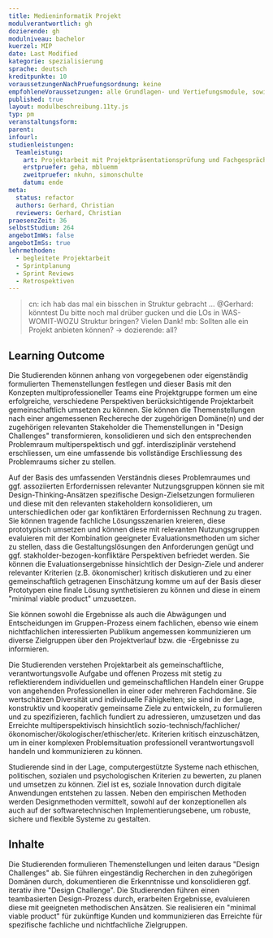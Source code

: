 ```yaml
---
title: Medieninformatik Projekt
modulverantwortlich: gh
dozierende: gh
modulniveau: bachelor
kuerzel: MIP
date: Last Modified
kategorie: spezialisierung
sprache: deutsch
kreditpunkte: 10
voraussetzungenNachPruefungsordnung: keine
empfohleneVoraussetzungen: alle Grundlagen- und Vertiefungsmodule, sowie das Praxissemester
published: true
layout: modulbeschreibung.11ty.js
typ: pm
veranstaltungsform: 
parent:
infourl: 
studienleistungen:
  Teamleistung:
    art: Projektarbeit mit Projektpräsentationsprüfung und Fachgespräch, sowie schriftliche Ausarbeitung
    erstpruefer: geha, mbluemm
    zweitpruefer: nkuhn, simonschulte
    datum: ende
meta:
  status: refactor
  authors: Gerhard, Christian
  reviewers: Gerhard, Christian
praesenzZeit: 36
selbstStudium: 264  
angebotImWs: false
angebotImSs: true
lehrmethoden:
  - begleitete Projektarbeit
  - Sprintplanung
  - Sprint Reviews
  - Retrospektiven
---
```


> cn: ich hab das mal ein bisschen in Struktur gebracht … @Gerhard: könntest Du bitte noch mal drüber gucken und die LOs in WAS-WOMIT-WOZU Struktur bringen? Vielen Dank!
> mb: Sollten alle ein Projekt anbieten können? -> dozierende: all?

## Learning Outcome

Die Studierenden können anhang von vorgegebenen oder eigenständig formulierten Themenstellungen festlegen und dieser Basis mit den Konzepten multiprofessioneller Teams eine Projektgruppe formen um eine erfolgreiche, verschiedene Perspektiven berücksichtigende Projektarbeit gemeinschaftlich umsetzen zu können. Sie können die Themenstellungen nach einer angemessenen Rechereche der zugehörigen Domäne(n) und der zugehörigen relevanten Stakeholder die Themenstellungen in "Design Challenges" transformieren, konsolidieren und sich den entsprechenden Problemraum multiperspektisch und ggf. interdisziplinär verstehend erschliessen, um eine umfassende bis vollständige Erschliessung des Problemraums sicher zu stellen.

Auf der Basis des umfassenden Verständnis dieses Problemraumes und ggf. assoziierten Erfordernissen relevanter Nutzungsgruppen können sie mit Design-Thinking-Ansätzen spezifische Design-Zielsetzungen formulieren und diese mit den relevanten stakeholdern konsolidieren, um unterschiedlichen oder gar konfiktären Erfordernissen Rechnung zu tragen. Sie können tragende fachliche Lösungsszenarien kreieren, diese prototypisch umsetzen und können diese mit relevanten Nutzungsgruppen evaluieren mit der Kombination geeigneter Evaluationsmethoden um sicher zu stellen, dass die Gestaltungslösungen den Anforderungen genügt und ggf. stakholder-bezogen-konfliktäre Perspektiven befriedet werden. Sie können die Evaluationsergebnisse hinsichtlich der Design-Ziele und anderer relevanter Kriterien (z.B. ökonomischer) kritisch diskutieren und zu einer gemeinschaftlich getragenen Einschätzung komme um auf der Basis dieser Prototypen eine finale Lösung synthetisieren zu können und diese in einem "minimal viable product" umzusetzen.

Sie können sowohl die Ergebnisse als auch die Abwägungen und Entscheidungen im Gruppen-Prozess einem fachlichen, ebenso wie einem nichtfachlichen interessierten Publikum angemessen kommunizieren um diverse Zielgruppen über den Projektverlauf bzw. die -Ergebnisse zu informieren.

Die Studierenden verstehen Projektarbeit als gemeinschaftliche, verantwortungsvolle Aufgabe und offenen Prozess mit stetig zu reflektierendem individuellen und gemeinschaftlichen Handeln einer Gruppe von angehenden Professionellen in einer oder mehreren Fachdomäne. Sie wertschätzen Diversität und individuelle Fähigkeiten; sie sind in der Lage, konstruktiv und kooperativ gemeinsame Ziele zu entwickeln, zu formulieren und zu spezifizieren, fachlich fundiert zu adressieren, umzusetzen und das Erreichte multiperspektivisch hinsichtlich sozio-technisch/fachlicher/ökonomischer/ökologischer/ethischer/etc. Kriterien kritisch einzuschätzen, um in einer komplexen Problemsituation professionell verantwortungsvoll handeln und kommunizieren zu können.


Studierende sind in der Lage, computergestützte Systeme nach ethischen, politischen, sozialen und psychologischen Kriterien zu bewerten, zu planen und umsetzen zu können. 
Ziel ist es, soziale Innovation durch digitale Anwendungen entstehen zu lassen. Neben den empirischen Methoden werden Designmethoden vermittelt, sowohl auf der konzeptionellen als auch auf der softwaretechnischen Implementierungsebene, um robuste, sichere und flexible Systeme zu gestalten. 



## Inhalte
Die Studierenden formulieren Themenstellungen und leiten daraus "Design Challenges" ab. Sie führen eingeständig Recherchen in den zuhegörigen Domänen durch, dokumentieren die Erkenntnisse und konsolidieren ggf. iterativ ihre "Design Challenge". Die Studierenden führen einen teambasierten Design-Prozess durch, erarbeiten Ergebnisse, evaluieren diese mit geeigneten methodischen Ansätzen. Sie realisieren ein "minimal viable product" für zukünftige Kunden und kommunizieren das Erreichte für spezifische fachliche und nichtfachliche Zielgruppen.


